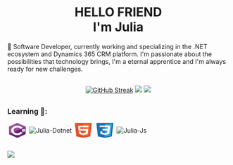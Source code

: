 <h1 align="center">HELLO FRIEND <br> I'm Julia</h1>

🌱 Software Developer, currently working and specializing in the .NET ecosystem and Dynamics 365 CRM platform. I'm passionate about the possibilities that technology brings, I'm a eternal apprentice and I'm always ready for new challenges.

##

<div align="center">
  <a href="https://git.io/streak-stats"><img height="150em" src="https://github-readme-streak-stats.herokuapp.com?user=JuliaCMS&theme=tokyonight&hide_border=true&locale=en&date_format=M%20j%5B%2C%20Y%5D" alt="GitHub Streak"></a> 
  <img height="150em" src="https://github-readme-stats.vercel.app/api/top-langs/?username=JuliaCMS&layout=compact&langs_count=7&theme=tokyonight&hide_border=true"/>
  <img height="150em" src="https://github-profile-summary-cards.vercel.app/api/cards/profile-details?username=JuliaCMS&theme=tokyonight"/>
</div>

##

<div>
  <h3>Learning 🌱: </h3>
  <img align="center" alt="Julia-C#" height="35" width="45" src="https://raw.githubusercontent.com/devicons/devicon/master/icons/csharp/csharp-original.svg">
  <img align="center" alt="Julia-Dotnet" height="35" width="45" src="https://cdn.iconscout.com/icon/free/png-512/microsoft-dotnet-1175177.png?f=avif&w=256">
  <img align="center" alt="Julia-HTML" height="35" width="45" src="https://raw.githubusercontent.com/devicons/devicon/master/icons/html5/html5-original.svg">
  <img align="center" alt="Julia-CSS" height="35" width="45" src="https://raw.githubusercontent.com/devicons/devicon/master/icons/css3/css3-original.svg">
  <img align="center" alt="Julia-Js" height="35" width="45" src="https://cdn.jsdelivr.net/gh/devicons/devicon/icons/javascript/javascript-original.svg">
</div>
  
##
 
<div>
<!--CONTATOS -->
  <a href="https://www.linkedin.com/in/julia-mourão" target="_blank"><img src="https://img.shields.io/badge/-LinkedIn-%230077B5?style=for-the-badge&logo=linkedin&logoColor=white" target="_blank"></a> 
</div>
